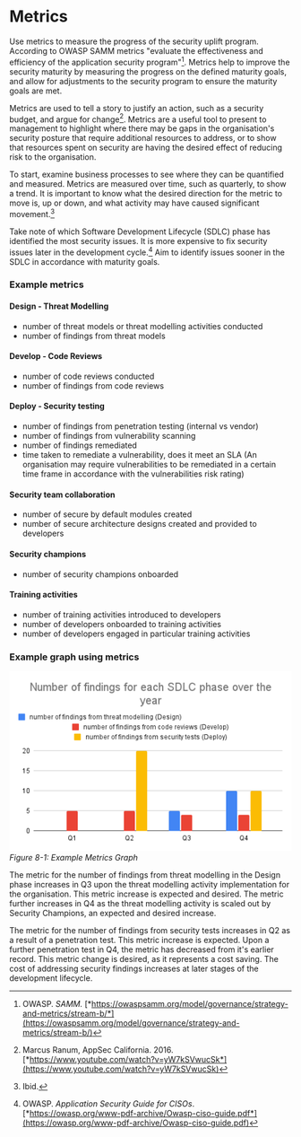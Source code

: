 # Metrics

Use metrics to measure the progress of the security uplift program.
According to OWASP SAMM metrics \"evaluate the effectiveness and
efficiency of the application security program\"[^8]. Metrics help to
improve the security maturity by measuring the progress on the defined
maturity goals, and allow for adjustments to the security program to
ensure the maturity goals are met.

Metrics are used to tell a story to justify an action, such as a
security budget, and argue for change[^9]. Metrics are a useful tool
to present to management to highlight where there may be gaps in the
organisation\'s security posture that require additional resources to
address, or to show that resources spent on security are having the
desired effect of reducing risk to the organisation.

To start, examine business processes to see where they can be quantified
and measured. Metrics are measured over time, such as quarterly, to show
a trend. It is important to know what the desired direction for the
metric to move is, up or down, and what activity may have caused
significant movement.[^10]

Take note of which Software Development Lifecycle (SDLC) phase has
identified the most security issues. It is more expensive to fix
security issues later in the development cycle.[^11] Aim to identify
issues sooner in the SDLC in accordance with maturity goals.

### Example metrics

#### Design - Threat Modelling

-   number of threat models or threat modelling activities conducted
-   number of findings from threat models

#### Develop - Code Reviews

-   number of code reviews conducted
-   number of findings from code reviews

#### Deploy - Security testing

-   number of findings from penetration testing (internal vs vendor)
-   number of findings from vulnerability scanning
-   number of findings remediated
-   time taken to remediate a vulnerability, does it meet an SLA (An
    organisation may require vulnerabilities to be remediated in a
    certain time frame in accordance with the vulnerabilities risk
    rating)

#### Security team collaboration

-   number of secure by default modules created
-   number of secure architecture designs created and provided to
    developers

#### Security champions

-   number of security champions onboarded

#### Training activities

-   number of training activities introduced to developers
-   number of developers onboarded to training activities
-   number of developers engaged in particular training activities

### Example graph using metrics

![Example Metrics Graph](images/number_of_findings_sdlc_phase.png)\
*Figure 8-1: Example Metrics Graph*

The metric for the number of findings from threat modelling in the
Design phase increases in Q3 upon the threat modelling activity
implementation for the organisation. This metric increase is expected
and desired. The metric further increases in Q4 as the threat modelling
activity is scaled out by Security Champions, an expected and desired
increase.

The metric for the number of findings from security tests increases in
Q2 as a result of a penetration test. This metric increase is expected.
Upon a further penetration test in Q4, the metric has decreased from
it\'s earlier record. This metric change is desired, as it represents a
cost saving. The cost of addressing security findings increases at later
stages of the development lifecycle.

[^8]:  OWASP. *SAMM.*
    [*https://owaspsamm.org/model/governance/strategy-and-metrics/stream-b/*](https://owaspsamm.org/model/governance/strategy-and-metrics/stream-b/)

[^9]:  Marcus Ranum, AppSec California. 2016.
    [*https://www.youtube.com/watch?v=yW7kSVwucSk*](https://www.youtube.com/watch?v=yW7kSVwucSk)

[^10]:  Ibid.

[^11]:  OWASP. *Application Security Guide for CISOs*.
    [*https://owasp.org/www-pdf-archive/Owasp-ciso-guide.pdf*](https://owasp.org/www-pdf-archive/Owasp-ciso-guide.pdf)